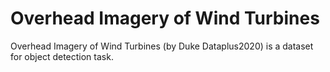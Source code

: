 # Overhead Imagery of Wind Turbines

Overhead Imagery of Wind Turbines (by Duke Dataplus2020) is a dataset for object detection task.
